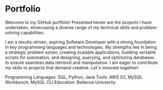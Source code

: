 # Portfolio
Welcome to my GitHub portfolio! Presented herein are the projects I have undertaken, showcasing a diverse range of my technical skills and problem-solving capabilities.

I am a results-driven, aspiring Software Developer with a strong foundation in key programming languages and technologies. My strengths lies in being a strategic problem solver, creating scalable applications, building versatile scripts for automation, and designing, querying, and optimizing databases to ensure seamless data retrieval and manipulation. I am eager to contribute my skills to projects that demand creative. Let's innovate together!

Programming Languages: SQL, Python, Java
Tools: AWS S3, MySQL Workbench, MySQL CLI
Education: Bellevue Univserity 

